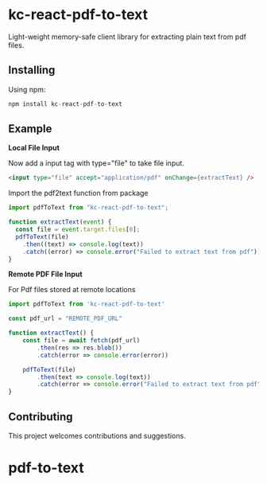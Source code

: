 # kc-react-pdf-to-text

Light-weight memory-safe client library for extracting plain text from pdf files.

## Installing

Using npm:

```js
npm install kc-react-pdf-to-text
```

## Example

**Local File Input**

Now add a input tag with type="file" to take file input.

```html
<input type="file" accept="application/pdf" onChange={extractText} />
```

Import the pdf2text function from package

```js
import pdfToText from "kc-react-pdf-to-text";

function extractText(event) {
  const file = event.target.files[0];
  pdfToText(file)
    .then((text) => console.log(text))
    .catch((error) => console.error("Failed to extract text from pdf"));
}
```

**Remote PDF File Input**

For Pdf files stored at remote locations

```js
import pdfToText from 'kc-react-pdf-to-text'

const pdf_url = "REMOTE_PDF_URL"

function extractText() {
    const file = await fetch(pdf_url)
        .then(res => res.blob())
        .catch(error => console.error(error))

    pdfToText(file)
        .then(text => console.log(text))
        .catch(error => console.error("Failed to extract text from pdf"))
}
```

## Contributing

This project welcomes contributions and suggestions.
# pdf-to-text
